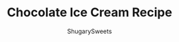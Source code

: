 ---
layout: ../../layouts/MarkdownPostLayout.astro
title: Chocolate Ice Cream Recipe
author: ShugarySweets
pubDate: 2022-05-03
description: "Make your own chocolate ice cream at home with this easy recipe! Rich, creamy and full of bold chocolate flavor, this ice cream is delicious on its own or with your favorite sundae toppings."
image_url: https://www.shugarysweets.com/wp-content/uploads/2022/06/chocolate-ice-cream-facebook.jpg
tags: ["Desserts","American"]
calories: 332
protein: 4
carbohydrates: 30
fats: 22
fiber: 2
ingredients: ["¾ cup cocoa powder","½ cup granulated sugar","⅓ cup brown sugar","1/4 teaspoon kosher salt","2 cups heavy whipping cream, cold","1 cup whole milk","1 teaspoon vanilla extract ","¾ cup chocolate chunks, optional"]
serves: 10
time: "25 minutes"
prepTime: "5 minutes"
instructions: ["In a medium mixing bowl, mix together the cocoa powder, brown sugar, granulated sugar and salt.","Pour the milk into the cocoa powder mixture and use an electric mixer or whisk to combine until sugars are dissolved. ","Whisk in the cold heavy cream and vanilla extract.","Turn your ice cream maker on and pour your ice cream mixture into the frozen bowl of the ice cream maker. Churn for 20 minutes. If desired, add in the chocolate chunks and churn an additional 1-2 minutes until the chocolate chunks are combined. ","The texture will be more of a soft serve style. If you'd like to firm up the ice cream, place it into the freezer for 1-2 hours, or overnight, before serving. Enjoy!"]
nutrition: ["332 calories","30 grams carbohydrates","59 milligrams cholesterol","22 grams fat","2 grams fiber","4 grams protein","14 grams saturated fat","67 milligrams sodium","25 grams sugar","1 grams trans fat","6 grams unsaturated fat"]
---